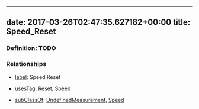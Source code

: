
---
date: 2017-03-26T02:47:35.627182+00:00
title: Speed_Reset
---
### Definition: TODO

### Relationships

* [label](http://www.w3.org/2000/01/rdf-schema#label): Speed Reset

* [usesTag](https://brickschema.org/schema/1.0/BrickFrame#usesTag): [Reset](https://brickschema.org/schema/1.0/BrickTag#Reset), [Speed](https://brickschema.org/schema/1.0/BrickTag#Speed)

* [subClassOf](http://www.w3.org/2000/01/rdf-schema#subClassOf): [UndefinedMeasurement](https://brickschema.org/schema/1.0/Brick#UndefinedMeasurement), [Speed](https://brickschema.org/schema/1.0/Brick#Speed)
